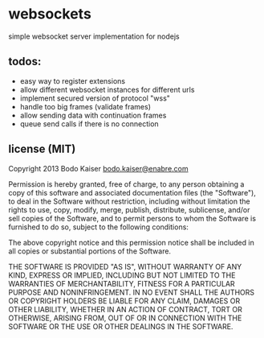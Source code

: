 # websockets

simple websocket server implementation for nodejs

## todos:

* easy way to register extensions
* allow different websocket instances for different urls
* implement secured version of protocol "wss"
* handle too big frames (validate frames)
* allow sending data with continuation frames
* queue send calls if there is no connection


## license (MIT)

Copyright 2013 Bodo Kaiser <bodo.kaiser@enabre.com>

Permission is hereby granted, free of charge, to any person obtaining
a copy of this software and associated documentation files (the
"Software"), to deal in the Software without restriction, including
without limitation the rights to use, copy, modify, merge, publish,
distribute, sublicense, and/or sell copies of the Software, and to
permit persons to whom the Software is furnished to do so, subject to
the following conditions:

The above copyright notice and this permission notice shall be
included in all copies or substantial portions of the Software.

THE SOFTWARE IS PROVIDED "AS IS", WITHOUT WARRANTY OF ANY KIND,
EXPRESS OR IMPLIED, INCLUDING BUT NOT LIMITED TO THE WARRANTIES OF
MERCHANTABILITY, FITNESS FOR A PARTICULAR PURPOSE AND
NONINFRINGEMENT. IN NO EVENT SHALL THE AUTHORS OR COPYRIGHT HOLDERS BE
LIABLE FOR ANY CLAIM, DAMAGES OR OTHER LIABILITY, WHETHER IN AN ACTION
OF CONTRACT, TORT OR OTHERWISE, ARISING FROM, OUT OF OR IN CONNECTION
WITH THE SOFTWARE OR THE USE OR OTHER DEALINGS IN THE SOFTWARE.